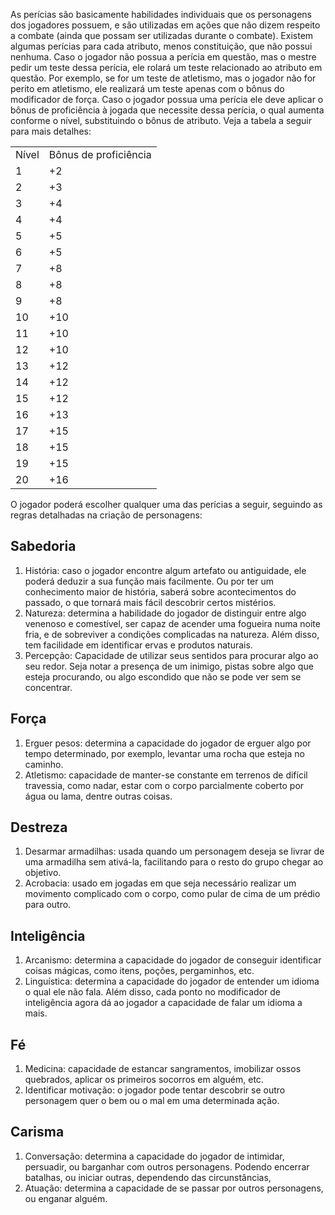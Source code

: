 As perícias são basicamente habilidades individuais que os personagens dos jogadores possuem, e são utilizadas em ações que não dizem respeito a combate (ainda que possam ser utilizadas durante o combate). Existem algumas perícias para cada atributo, menos constituição, que não possui nenhuma. Caso o jogador não possua a perícia em questão, mas o mestre pedir um teste dessa perícia, ele rolará um teste relacionado ao atributo em questão. Por exemplo, se for um teste de atletismo, mas o jogador não for perito em atletismo, ele realizará um teste apenas com o bônus do modificador de força. Caso o jogador possua uma perícia ele deve aplicar o bônus de proficiência à jogada que necessite dessa perícia, o qual aumenta conforme o nível, substituindo o bônus de atributo. Veja a tabela a seguir para mais detalhes:

|   |   |
|---|---|
|Nível|Bônus de proficiência|
|1|+2|
|2|+3|
|3|+4|
|4|+4|
|5|+5|
|6|+5|
|7|+8|
|8|+8|
|9|+8|
|10|+10|
|11|+10|
|12|+10|
|13|+12|
|14|+12|
|15|+12|
|16|+13|
|17|+15|
|18|+15|
|19|+15|
|20|+16|

O jogador poderá escolher qualquer uma das perícias a seguir, seguindo as regras detalhadas na criação de personagens:

## Sabedoria

1. História: caso o jogador encontre algum artefato ou antiguidade, ele poderá deduzir a sua função mais facilmente. Ou por ter um conhecimento maior de história, saberá sobre acontecimentos do passado, o que tornará mais fácil descobrir certos mistérios.
2. Natureza: determina a habilidade do jogador de distinguir entre algo venenoso e comestível, ser capaz de acender uma fogueira numa noite fria, e de sobreviver a condições complicadas na natureza. Além disso, tem facilidade em identificar ervas e produtos naturais.
3. Percepção: Capacidade de utilizar seus sentidos para procurar algo ao seu redor. Seja notar a presença de um inimigo, pistas sobre algo que esteja procurando, ou algo escondido que não se pode ver sem se concentrar.

## Força

1. Erguer pesos: determina a capacidade do jogador de erguer algo por tempo determinado, por exemplo, levantar uma rocha que esteja no caminho.
2. Atletismo: capacidade de manter-se constante em terrenos de difícil travessia, como nadar, estar com o corpo parcialmente coberto por água ou lama, dentre outras coisas.

## Destreza

1. Desarmar armadilhas: usada quando um personagem deseja se livrar de uma armadilha sem ativá-la, facilitando para o resto do grupo chegar ao objetivo.
2. Acrobacia: usado em jogadas em que seja necessário realizar um movimento complicado com o corpo, como pular de cima de um prédio para outro.

## Inteligência

1. Arcanismo: determina a capacidade do jogador de conseguir identificar coisas mágicas, como itens, poções, pergaminhos, etc.
2. Linguística: determina a capacidade do jogador de entender um idioma o qual ele não fala. Além disso, cada ponto no modificador de inteligência agora dá ao jogador a capacidade de falar um idioma a mais.

## Fé

1. Medicina: capacidade de estancar sangramentos, imobilizar ossos quebrados, aplicar os primeiros socorros em alguém, etc.
2. Identificar motivação: o jogador pode tentar descobrir se outro personagem quer o bem ou o mal em uma determinada ação.

## Carisma

1. Conversação: determina a capacidade do jogador de intimidar, persuadir, ou barganhar com outros personagens. Podendo encerrar batalhas, ou iniciar outras, dependendo das circunstâncias,
2. Atuação: determina a capacidade de se passar por outros personagens, ou enganar alguém.